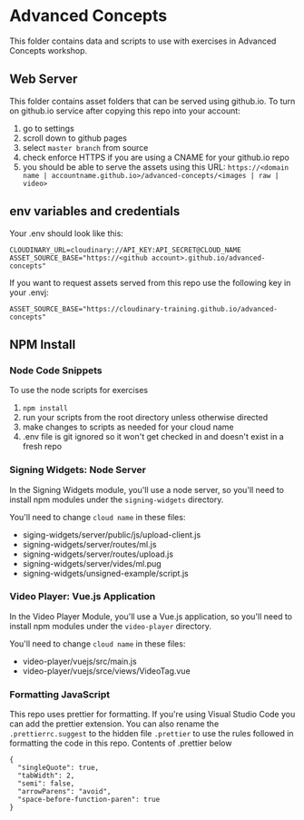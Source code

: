 # Advanced Concepts

This folder contains data and scripts to use with exercises in Advanced Concepts workshop.

## Web Server
This folder contains asset folders that can be served using github.io.  To turn on github.io service after copying this repo into your account:
1. go to settings
2. scroll down to github pages
3. select `master branch` from source
4. check enforce HTTPS if you are using a CNAME for your github.io repo
5. you should be able to serve the assets using this URL:
```https://<domain name | accountname.github.io>/advanced-concepts/<images | raw | video>```

## env variables and credentials

Your .env should look like this:

```
CLOUDINARY_URL=cloudinary://API_KEY:API_SECRET@CLOUD_NAME   
ASSET_SOURCE_BASE="https://<github account>.github.io/advanced-concepts" 
``` 

If you want to request assets served from this repo use the following key in your .envj:  

`ASSET_SOURCE_BASE="https://cloudinary-training.github.io/advanced-concepts"`

## NPM Install 

### Node Code Snippets  

To use the node scripts for exercises
1. `npm install`
3. run your scripts from the root directory unless otherwise directed
4. make changes to scripts as needed for your cloud name
5. .env file is git ignored so it won't get checked in and doesn't exist in a fresh repo

### Signing Widgets: Node Server  

In the Signing Widgets module, you'll use a node server, so you'll need to install npm modules under
the `signing-widgets` directory.  

You'll need to change `cloud name` in these files: 

* siging-widgets/server/public/js/upload-client.js 
* signing-widgets/server/routes/ml.js  
* signing-widgets/server/routes/upload.js  
* signing-widgets/server/vides/ml.pug  
* signing-widgets/unsigned-example/script.js  


### Video Player: Vue.js Application

In the Video Player Module, you'll use a Vue.js application, so you'll need to install npm modules under
the `video-player` directory.  

You'll need to change `cloud name` in these files: 
 
* video-player/vuejs/src/main.js
* video-player/vuejs/srce/views/VideoTag.vue

### Formatting JavaScript  
This repo uses prettier for formatting.  If you're using Visual Studio Code you can add the prettier extension.  You can also rename the `.prettierrc.suggest` to the hidden file `.prettier` to use the rules followed in formatting the code in this repo.
Contents of .prettier below


```
{
  "singleQuote": true,
  "tabWidth": 2,
  "semi": false,
  "arrowParens": "avoid",
  "space-before-function-paren": true
}
```



